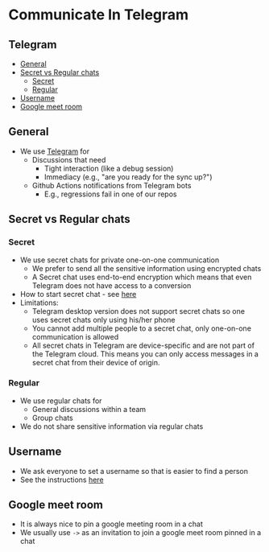 # Communicate In Telegram

## Telegram

<!-- toc -->

- [General](#general)
- [Secret vs Regular chats](#secret-vs-regular-chats)
  * [Secret](#secret)
  * [Regular](#regular)
- [Username](#username)
- [Google meet room](#google-meet-room)

<!-- tocstop -->

## General

- We use [Telegram](https://telegram.org/) for
  - Discussions that need
    - Tight interaction (like a debug session)
    - Immediacy (e.g., "are you ready for the sync up?")
  - Github Actions notifications from Telegram bots
    - E.g., regressions fail in one of our repos

## Secret vs Regular chats

### Secret

- We use secret chats for private one-on-one communication
  - We prefer to send all the sensitive information using encrypted chats
  - A Secret chat uses end-to-end encryption which means that even Telegram does
    not have access to a conversion
- How to start secret chat - see
  [here](https://telegram.org/faq#q-how-do-i-start-a-secret-chat)
- Limitations:
  - Telegram desktop version does not support secret chats so one uses secret
    chats only using his/her phone
  - You cannot add multiple people to a secret chat, only one-on-one
    communication is allowed
  - All secret chats in Telegram are device-specific and are not part of the
    Telegram cloud. This means you can only access messages in a secret chat
    from their device of origin.

### Regular

- We use regular chats for
  - General discussions within a team
  - Group chats
- We do not share sensitive information via regular chats

## Username

- We ask everyone to set a username so that is easier to find a person
- See the instructions
  [here](https://telegram.org/faq#q-what-are-usernames-how-do-i-get-one)

## Google meet room

- It is always nice to pin a google meeting room in a chat
- We usually use `->` as an invitation to join a google meet room pinned in a
  chat
